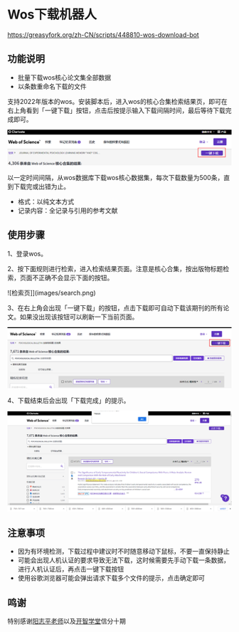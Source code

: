 # Wos下载机器人

https://greasyfork.org/zh-CN/scripts/448810-wos-download-bot

## 功能说明

- 批量下载wos核心论文集全部数据
- 以条数重命名下载的文件


支持2022年版本的wos。安装脚本后，进入wos的核心合集检索结果页，即可在右上角看到「一键下载」按钮，点击后按提示输入下载间隔时间，最后等待下载完成即可。

![usage](images/usage.png)


以一定时间间隔，从wos数据库下载wos核心数据集，每次下载数量为500条，直到下载完或出错为止。

- 格式：以纯文本方式
- 记录内容：全记录与引用的参考文献

## 使用步骤

1、登录wos。

2、按下面规则进行检索，进入检索结果页面。注意是核心合集，按出版物标题检索，页面不正确不会显示下面的按钮。

![检索页]](images/search.png)

3、在右上角会出现「一键下载」的按钮，点击下载即可自动下载该期刊的所有论文。如果没出现该按钮可以刷新一下当前页面。

![一键下载按钮](images/main.png)

4、下载结束后会出现「下载完成」的提示。

![下载完成](images/finish.png)

## 注意事项

- 因为有环境检测，下载过程中建议时不时随意移动下鼠标，不要一直保持静止
- 可能会出现人机认证的要求导致无法下载，这时候需要先手动下载一条数据，进行人机认证后，再点击一键下载按钮
- 使用谷歌浏览器可能会弹出请求下载多个文件的提示，点击确定即可

## 鸣谢

特别感谢[阳志平老师](https://github.com/ouyangzhiping)以及[开智学堂](https://github.com/OpenMindClub)信分十期
